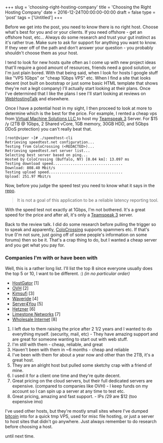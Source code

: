 +++
slug = 'choosing-right-hosting-company'
title = 'Choosing the Right Hosting Company'
date = 2016-12-24T00:00:00-00:00
draft = false
type = 'post'
tags = ['Untitled']
+++

<p>Before we get into the post, you need to know there is no right host. Choose what's best for you and or your clients. If you need offshore - get an offshore host, etc... Always do some research and trust your gut instinct as it's rather true. Make sure to ask for support for anything you want to know. If they veer off of the path and don't answer your question - you probably shouldn't choose them as your host.</p>
<p>I tend to look for new hosts quite often as I come up with new project ideas that'll require a good amount of resources, friends need a good solution, or I'm just plain bored. With that being said, when I look for hosts I google stuff like "VPS 1Gbps" or "cheap 1Gbps VPS" etc. When I find a site that looks decent (not built on bootstrap or just some basic HTML template that shows they're not a legit company) I'll actually start looking at their plans. Once I've determined that I like the plans I see I'll start looking at reviews on <a href="http://www.webhostingtalk.com/" target="_blank" rel="noopener">WebHostingTalk</a> and elsewhere.</p>
<p>Once I have a potential host in my sight, I then proceed to look at more to determine which is the best for the price. For example, I rented a cheap vps from <a href="https://virmach.com/" target="_blank" rel="noopener">Virtual Machine Solutions LLC </a>to host my <a href="https://www.teamspeak.com" target="_blank" rel="noopener">Teamspeak 3</a> Server. For $15 /y (2TB @ 1Gbps, 2 Shared vCore, 1GB memory, 30GB HDD, and 5Gbps DDoS protection) you can't really beat that.</p>
<pre class="language-no-highlighting"><code>[root@viper ~]# ./speedtest-cli 
Retrieving speedtest.net configuration... 
Testing from ColoCrossing (&lt;REDACTED&gt;)... 
Retrieving speedtest.net server list... 
Selecting best server based on ping... 
Hosted by ColoCrossing (Buffalo, NY) [0.04 km]: 13.097 ms 
Testing download speed................................ 
Download: 808.40 Mbit/s 
Testing upload speed.................................. 
Upload: 251.97 Mbit/s</code></pre>
<p>Now, before you judge the speed test you need to know what it says in the <a href="https://github.com/sivel/speedtest-cli" target="_blank" rel="noopener">repo</a>.</p>
<blockquote>
<p>It is not a goal of this application to be a reliable latency reporting tool.</p>
</blockquote>
<p>With the speed test not exactly at 1Gbps, I'm not bothered. It's a great speed for the price and after all, it's only a <a href="https://www.teamspeak.com" target="_blank" rel="noopener">Teamspeak 3</a> server.</p>
<p>Back to the review talk. I did do some research before pulling the trigger so to speak and apparently, <a href="https://www.colocrossing.com/" target="_blank" rel="noopener">ColoCrossing</a> supports spammers etc. If that's true (I'm not sure, just going off of some people's information on some forums) then so be it. That's a crap thing to do, but I wanted a cheap server and you get what you pay for.</p>
<h3>Companies I'm with or have been with</h3>
<p>Well, this is a rather long list. I'll list the top 8 since everyone usually does the top 5 or 10, I want to be different. :) <em>(in no particular order)</em></p>
<ul>
<li><a href="https://www.hostgator.com/" target="_blank" rel="noopener">HostGator</a> [1]</li>
<li><a href="https://www.ovh.com/us/" target="_blank" rel="noopener">OVH</a> [2]</li>
<li><a href="https://www.kimsufi.com/us/" target="_blank" rel="noopener">Kimsufi</a> [3]</li>
<li><a href="https://waveride.at/" target="_blank" rel="noopener">Waveride</a> [4]</li>
<li><a href="https://www.server4you.com/" target="_blank" rel="noopener">Server4You</a> [5]</li>
<li><a href="https://www.hetzner.de/" target="_blank" rel="noopener">Hetzner</a> [6]</li>
<li><a href="https://www.limestonenetworks.com/" target="_blank" rel="noopener">Limestone Networks</a> [7]</li>
<li><a href="https://wholesaleinternet.net" target="_blank" rel="noopener">Wholesale Internet</a> [8]</li>
</ul>
<ol>
<li>I left due to them raising the price after 2 1/2 years and I wanted to do everything myself. (security, mail, etc) - They have amazing support and are great for someone wanting to start out with web stuff.</li>
<li>I'm still with them - cheap, reliable, and great</li>
<li>Haven't been with them in ~6 months - cheap and reliable</li>
<li>I've been with them for about a year now and other than the 2TB, it's a great host.</li>
<li>They are an alright host but pulled some sketchy crap with a friend of mine.</li>
<li>I used it for a client one time and they're quite decent.</li>
<li>Great pricing on the cloud servers, but their full dedicated servers are expensive. (compared to companies like OVH) - I keep funds on my account so I can spin up a server at any time to test etc.</li>
<li>Great pricing, amazing and fast support. - IPs /29 are $12 (too expensive imo)</li>
</ol>
<p>I've used other hosts, but they're mostly small sites where I've dumped <a href="https://bitcoin.org/en/" target="_blank" rel="noopener">bitcoin</a> into for a quick tmp VPS, used for misc file hosting, or just a server to host sites that didn't go anywhere. Just always remember to do research before choosing a host.</p>
<p>until next time.</p>